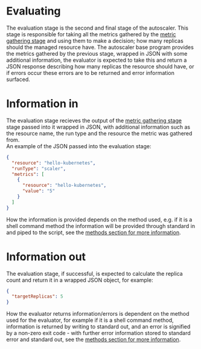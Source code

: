# Evaluating

The evaluation stage is the second and final stage of the autoscaler. This stage is responsible for 
taking all the metrics gathered by the [metric gathering stage](../metric-gathering) and using them 
to make a decision; how many replicas should the managed resource have. The autoscaler base program 
provides the metrics gathered by the previous stage, wrapped in JSON with some additional 
information, the evaluator is expected to take this and return a JSON response describing how 
many replicas the resource should have, or if errors occur these errors are to be returned and 
error information surfaced.

# Information in

The evaluation stage recieves the output of the [metric gathering stage](../metric-gathering) stage 
passed into it wrapped in JSON, with additional information such as the resource name, the run type 
and the resource the metric was gathered from.  
An example of the JSON passed into the evaluation stage:
```json
{
  "resource": "hello-kubernetes",
  "runType": "scaler",
  "metrics": [
    {
      "resource": "hello-kubernetes",
      "value": "5"
    }
  ]
}
```
How the information is provided depends on the method used, e.g. if it is a shell
command method the information will be provided through standard in and piped to the script, see
the [methods section for more information](../methods).

# Information out

The evaluation stage, if successful, is expected to calculate the replica count and return it 
in a wrapped JSON object, for example:
```json
{
  "targetReplicas": 5
}
```

How the evaluator returns information/errors is dependent on the method used for the evaluator, 
for example if it is a shell command method, information is returned by writing to 
standard out, and an error is signified by a non-zero exit code - with further error information 
stored to standard error and standard out, see the [methods section for more information](../methods).

